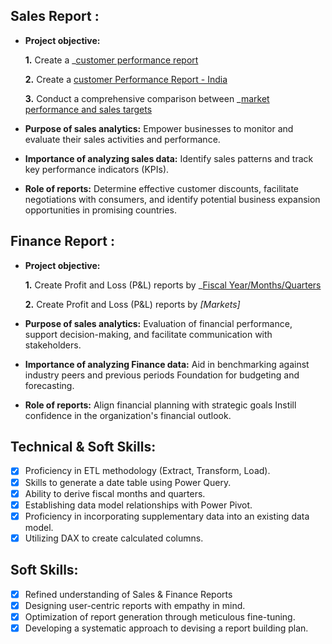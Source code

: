 ## Sales Report :


- **Project objective:** 

    **1.** Create a _[customer performance report](https://github.com/SanthiVarma-24/Excel---Sales-Analytics/blob/main/Customer%20Performance%20Report.pdf)

    **2.** Create a [customer Performance Report - India](https://github.com/SanthiVarma-24/Excel---Sales-Analytics/blob/main/Customer%20Performance%20Report%20-%20India.pdf)

    **3.** Conduct a comprehensive comparison between _[market performance and sales targets](https://github.com/SanthiVarma-24/Excel---Sales-Analytics/blob/main/Market%20Performance%20vs%20Target.pdf)

- **Purpose of sales analytics:** Empower businesses to monitor and evaluate their sales activities and performance.

- **Importance of analyzing sales data:** Identify sales patterns and track key performance indicators (KPIs).

- **Role of reports:** Determine effective customer discounts, facilitate negotiations with consumers, and identify potential business expansion opportunities in promising countries.


## Finance Report :

- **Project objective:** 

    **1.** Create Profit and Loss (P&L) reports by _[Fiscal Year/Months/Quarters](https://github.com/SanthiVarma-24/Excel---Sales-Analytics/blob/main/P%26L%20Statement%20by%20Fiscal%20Months.pdf) 

   **2.** Create Profit and Loss (P&L) reports by _[Markets]_

- **Purpose of sales analytics:** Evaluation of financial performance, support decision-making, and facilitate communication with stakeholders.

- **Importance of analyzing Finance data:** Aid in benchmarking against industry peers and previous periods Foundation for budgeting and forecasting.

- **Role of reports:** Align financial planning with strategic goals Instill confidence in the organization's financial outlook.


## Technical & Soft Skills:
- [x]	Proficiency in ETL methodology (Extract, Transform, Load).
- [x]	Skills to generate a date table using Power Query.
- [x]	Ability to derive fiscal months and quarters.
- [x]	Establishing data model relationships with Power Pivot.
- [x]	Proficiency in incorporating supplementary data into an existing data model.
- [x]	Utilizing DAX to create calculated columns.

## Soft Skills:
- [x]	Refined understanding of Sales & Finance Reports
- [x]	Designing user-centric reports with empathy in mind.
- [x]	Optimization of report generation through meticulous fine-tuning.
- [x]	Developing a systematic approach to devising a report building plan.

